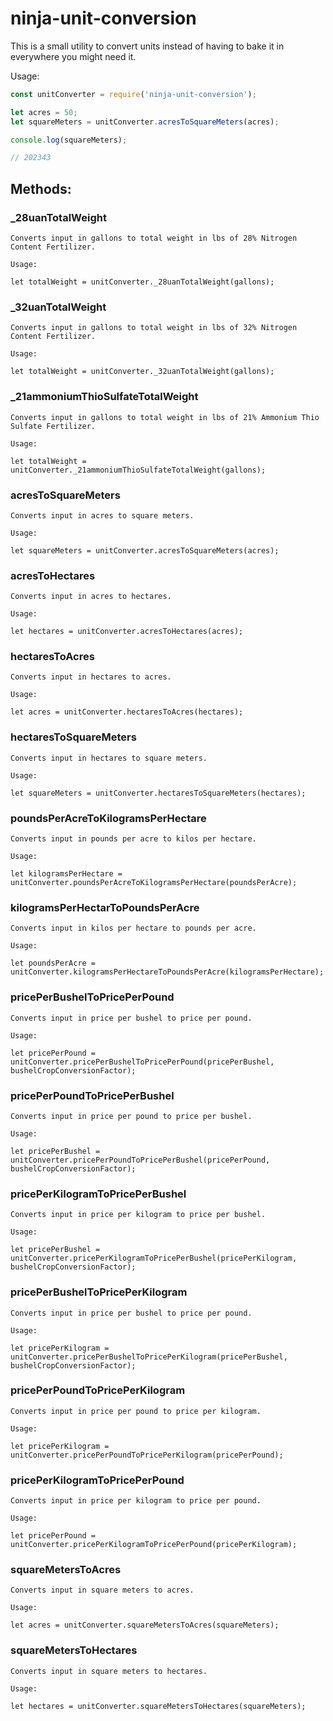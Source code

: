 # ninja-unit-conversion

This is a small utility to convert units instead of having to bake it in everywhere you might need it.

Usage:

```javascript
const unitConverter = require('ninja-unit-conversion');

let acres = 50;
let squareMeters = unitConverter.acresToSquareMeters(acres);

console.log(squareMeters);

// 202343
```

## Methods:

### _28uanTotalWeight
```
Converts input in gallons to total weight in lbs of 28% Nitrogen Content Fertilizer. 

Usage:

let totalWeight = unitConverter._28uanTotalWeight(gallons);
```
### _32uanTotalWeight 
```
Converts input in gallons to total weight in lbs of 32% Nitrogen Content Fertilizer. 

Usage:

let totalWeight = unitConverter._32uanTotalWeight(gallons);
```
### _21ammoniumThioSulfateTotalWeight 
```
Converts input in gallons to total weight in lbs of 21% Ammonium Thio Sulfate Fertilizer. 

Usage:

let totalWeight = unitConverter._21ammoniumThioSulfateTotalWeight(gallons);
```
### acresToSquareMeters 
```
Converts input in acres to square meters.

Usage:

let squareMeters = unitConverter.acresToSquareMeters(acres);
```
### acresToHectares
```
Converts input in acres to hectares.

Usage:

let hectares = unitConverter.acresToHectares(acres);
```
### hectaresToAcres 
```
Converts input in hectares to acres.

Usage:

let acres = unitConverter.hectaresToAcres(hectares);
```
### hectaresToSquareMeters 
```
Converts input in hectares to square meters.

Usage:

let squareMeters = unitConverter.hectaresToSquareMeters(hectares);
```
### poundsPerAcreToKilogramsPerHectare 
```
Converts input in pounds per acre to kilos per hectare.

Usage:

let kilogramsPerHectare = unitConverter.poundsPerAcreToKilogramsPerHectare(poundsPerAcre);
```
### kilogramsPerHectarToPoundsPerAcre 
```
Converts input in kilos per hectare to pounds per acre.

Usage:

let poundsPerAcre = unitConverter.kilogramsPerHectareToPoundsPerAcre(kilogramsPerHectare);
```
### pricePerBushelToPricePerPound
```
Converts input in price per bushel to price per pound.

Usage:

let pricePerPound = unitConverter.pricePerBushelToPricePerPound(pricePerBushel, bushelCropConversionFactor);
```
### pricePerPoundToPricePerBushel
```
Converts input in price per pound to price per bushel.

Usage:

let pricePerBushel = unitConverter.pricePerPoundToPricePerBushel(pricePerPound, bushelCropConversionFactor);
```
### pricePerKilogramToPricePerBushel
```
Converts input in price per kilogram to price per bushel.

Usage:

let pricePerBushel = unitConverter.pricePerKilogramToPricePerBushel(pricePerKilogram, bushelCropConversionFactor);
```
### pricePerBushelToPricePerKilogram
```
Converts input in price per bushel to price per pound.

Usage:

let pricePerKilogram = unitConverter.pricePerBushelToPricePerKilogram(pricePerBushel, bushelCropConversionFactor);
```
### pricePerPoundToPricePerKilogram 
```
Converts input in price per pound to price per kilogram.

Usage:

let pricePerKilogram = unitConverter.pricePerPoundToPricePerKilogram(pricePerPound);
```
### pricePerKilogramToPricePerPound 
```
Converts input in price per kilogram to price per pound.

Usage:

let pricePerPound = unitConverter.pricePerKilogramToPricePerPound(pricePerKilogram);
```
### squareMetersToAcres 
```
Converts input in square meters to acres.
 
Usage:

let acres = unitConverter.squareMetersToAcres(squareMeters);
```
### squareMetersToHectares 
```
Converts input in square meters to hectares.
 
Usage:

let hectares = unitConverter.squareMetersToHectares(squareMeters);
```
